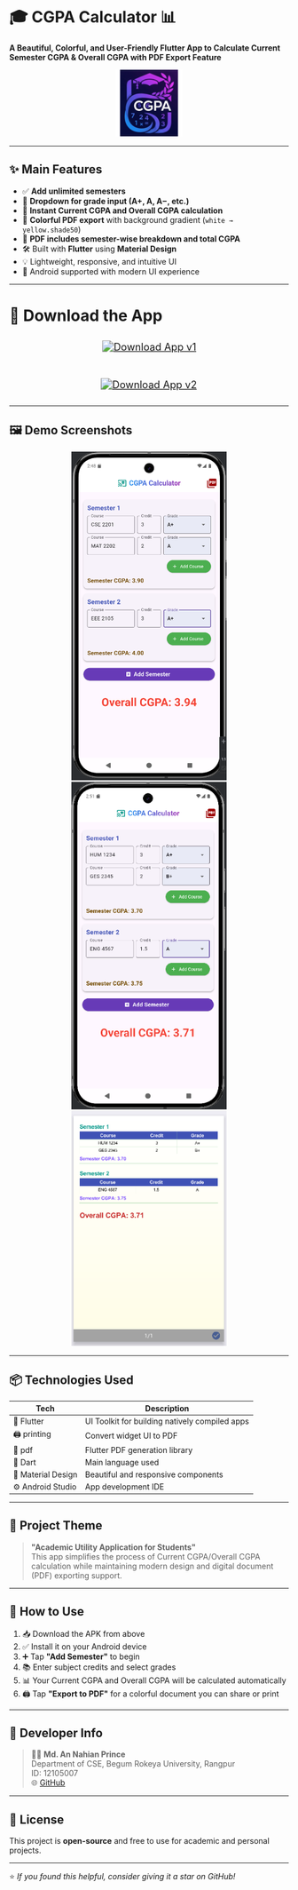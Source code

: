# 🎓 CGPA Calculator 📊  
**A Beautiful, Colorful, and User-Friendly Flutter App to Calculate Current Semester CGPA & Overall CGPA with PDF Export Feature**

<div align="center">
  <img src="https://github.com/CodderPrince/Images/blob/main/cgpaIcon3C.png" alt="CGPA Calculator Logo" width="120" />
</div>

---

## ✨ Main Features

- ✅ **Add unlimited semesters**
- 🎯 **Dropdown for grade input (A+, A, A−, etc.)**
- 🧮 **Instant Current CGPA and Overall CGPA calculation**
- 🎨 **Colorful PDF export** with background gradient (`white → yellow.shade50`)
- 📄 **PDF includes semester-wise breakdown and total CGPA**
- 🛠️ Built with **Flutter** using **Material Design**
- 💡 Lightweight, responsive, and intuitive UI
- 📱 Android supported with modern UI experience

---

# 🚀 Download the App
<div align="center" style="margin-top: 20px; margin-bottom: 20px;"> <a href="https://github.com/CodderPrince/Images/blob/main/CGPA%20Calculator1.apk" target="_blank"> <img src="https://img.shields.io/badge/⬇️%20Download%20CGPA%20Calculator%20v1%20-%20APK%20🟢-brightgreen?style=for-the-badge&logo=android" alt="Download App v1" style="margin: 10px; transform: scale(1.3);" /> </a>
<br><br>

<a href="https://github.com/CodderPrince/Images/blob/main/CGPA%20Calculator.apk" target="_blank"> <img src="https://img.shields.io/badge/⬇️%20Download%20CGPA%20Calculator%20v2%20🔥%20-%20APK%20🔵-blue?style=for-the-badge&logo=google-play" alt="Download App v2" style="margin: 10px; transform: scale(1.3);" /> </a> </div>

---

## 🖼️ Demo Screenshots

<p align="center">
  <img src="https://github.com/CodderPrince/Images/blob/main/demo1.png" width="280" />
  <img src="https://github.com/CodderPrince/Images/blob/main/demo2.png" width="280" />
  <img src="https://github.com/CodderPrince/Images/blob/main/demo3.png" width="280" />
</p>

---

## 📦 Technologies Used

| Tech | Description |
|------|-------------|
| 💙 Flutter | UI Toolkit for building natively compiled apps |
| 🖨️ printing | Convert widget UI to PDF |
| 📄 pdf | Flutter PDF generation library |
| 📲 Dart | Main language used |
| 📁 Material Design | Beautiful and responsive components |
| ⚙️ Android Studio | App development IDE |

---

## 🧠 Project Theme

> **"Academic Utility Application for Students"**  
> This app simplifies the process of Current CGPA/Overall CGPA calculation while maintaining modern design and digital document (PDF) exporting support.

---

## 📂 How to Use

1. 📥 Download the APK from above
2. ✅ Install it on your Android device
3. ➕ Tap **"Add Semester"** to begin
4. 📚 Enter subject credits and select grades
5. 📊 Your Current CGPA and Overall CGPA will be calculated automatically
6. 🖨️ Tap **"Export to PDF"** for a colorful document you can share or print

---

## 💬 Developer Info

> 👨‍💻 **Md. An Nahian Prince**  
> Department of CSE, Begum Rokeya University, Rangpur  
> ID: 12105007  
> 🌐 [GitHub](https://github.com/CodderPrince)

---

## 📝 License

This project is **open-source** and free to use for academic and personal projects.

---

⭐️ _If you found this helpful, consider giving it a star on GitHub!_
